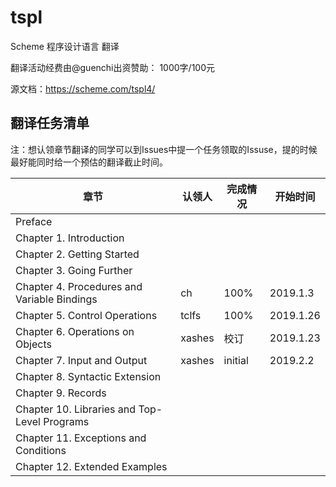 # tspl

Scheme 程序设计语言 翻译

翻译活动经费由@guenchi出资赞助： 1000字/100元

源文档：https://scheme.com/tspl4/


## 翻译任务清单

注：想认领章节翻译的同学可以到Issues中提一个任务领取的Issuse，提的时候最好能同时给一个预估的翻译截止时间。

| 章节                                          | 认领人 | 完成情况 | 开始时间 |
| --------------------------------------------- | ----- | ------ | ------- |
| Preface                                       ||||
| Chapter 1. Introduction                       ||||
| Chapter 2. Getting Started                    ||||
| Chapter 3. Going Further                      ||||
| Chapter 4. Procedures and Variable Bindings   |ch|100%|2019.1.3|
| Chapter 5. Control Operations                 |tclfs|100%|2019.1.26|
| Chapter 6. Operations on Objects              |xashes|校订|2019.1.23|
| Chapter 7. Input and Output                   |xashes|initial|2019.2.2|
| Chapter 8. Syntactic Extension                ||||
| Chapter 9. Records                            ||||
| Chapter 10. Libraries and Top-Level Programs  ||||
| Chapter 11. Exceptions and Conditions         ||||
| Chapter 12. Extended Examples                 ||||

